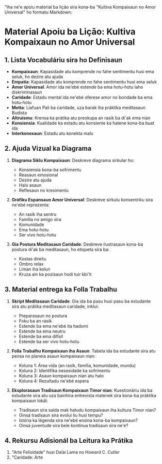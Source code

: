 "Iha ne'e apoiu material ba lição sira kona-ba "Kultiva Kompaixaun no Amor Universal" ho formatu Markdown: 

# Material Apoiu ba Lição: Kultiva Kompaixaun no Amor Universal 

## 1. Lista Vocabuláriu sira ho Definisaun 

- **Kompaixaun**: Kapasidade atu komprende no fahe sentimentu husi ema seluk, ho dezire atu ajuda 
- **Empatia**: Kapasidade atu komprende no fahe sentimentu husi ema seluk 
- **Amor Universal**: Amor ida ne'ebé estende ba ema hotu-hotu laho diskriminasaun 
- **Caridade**: Estadu mental ida ne'ebé oferese amor no bondade ba ema hotu-hotu 
- **Metta**: Liafuan Pali ba caridade, uza barak iha práktika meditasaun Budista 
- **Altruismu**: Krensa ka prátika atu preokupa an rasik ba di'ak ema nian 
- **Konsiensia**: Kualidade ka estadu atu konsiente ka hatene kona-ba buat ida 
- **Interkonexaun**: Estadu atu konekta malu 

## 2. Ajuda Vizual ka Diagrama 

1. **Diagrama Siklu Kompaixaun**: 
   Deskreve diagrama sirkular ho:
   - Konsiensia kona-ba sofrimentu 
   - Reasaun emosional 
   - Dezire atu ajuda 
   - Halo asaun 
   - Reflesaun no kresimentu 

2. **Gráfiku Espansaun Amor Universal**: 
   Deskreve sirkulu konsentriku sira ne'ebé reprezenta:
   - An rasik iha sentru 
   - Família no amigo sira 
   - Komunidade 
   - Ema hotu-hotu 
   - Ser vivo hotu-hotu 

3. **Gia Postura Meditasaun Caridade**: 
   Deskreve ilustrasaun kona-ba postura di'ak ba meditasaun, ho etiqueta sira ba:
   - Kostas direitu 
   - Ombro relax 
   - Liman iha kolun 
   - Kruza ain ka pozisaun hodi tuir kbi'it 

## 3. Material entrega ka Folla Trabalhu 

1. **Skript Meditasaun Caridade**: 
   Gia ida ba pasu husi pasu ba estudante sira atu prátika meditasaun caridade, inklui:
   - Preparasaun no postura 
   - Foku ba an rasik 
   - Estende ba ema ne'ebé ita hadomi 
   - Estende ba ema neutru 
   - Estende ba ema difísil 
   - Estende ba ser vivo hotu-hotu 

2. **Folla Trabalhu Kompaixaun iha Asaun**: 
   Tabela ida ba estudante sira atu pensa no planeia asaun kompaixaun nian:
   - Koluna 1: Área vida (an rasik, família, komunidade, mundu) 
   - Koluna 2: Identifika nesesidade ka sofrimentu 
   - Koluna 3: Asaun kompaixaun nian atu halo 
   - Koluna 4: Rezultadu ne'ebé espera 

3. **Eksplorasaun Tradisaun Kompaixaun Timor nian**: 
   Kuestionáriu ida ba estudante sira atu uza bainhira entrevista matenek sira kona-ba práktika kompaixaun lokál:
   - Tradisaun sira saida mak hatudu kompaixaun iha kultura Timor nian? 
   - Oinsá tradisaun sira evolui liu husi tempu? 
   - Istória ka légenda sira ne'ebé ensina kona-ba kompaixaun? 
   - Oinsá juventude sira bele kontinua tradisaun sira ne'e?

## 4. Rekursu Adisionál ba Leitura ka Prátika 

1. "Arte Felisidade" husi Dalai Lama no Howard C. Cutler 
2. "Caridade: Arte